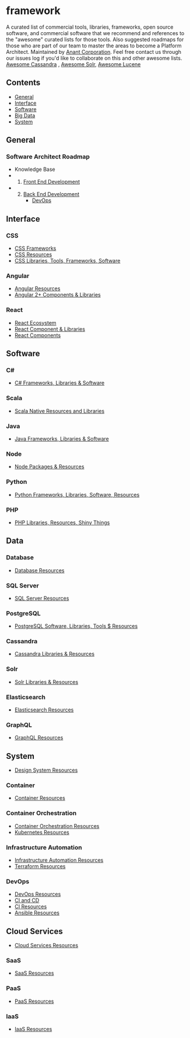 # framework
A curated list of commercial tools, libraries, frameworks, open source software, and commercial software that we recommend and references to the "awesome" curated lists for those tools. Also suggested roadmaps for those who are part of our team to master the areas to become a Platform Architect. Maintained by [Anant Corporation](http://anant.us). Feel free contact us through our issues log if you'd like to collaborate on this and other awesome lists. [Awesome Cassandra](https://github.com/Anant/awesome-cassandra) , [Awesome Solr](https://github.com/Anant/awesome-solr), [Awesome Lucene](https://github.com/Anant/awesome-lucene)

## Contents

- [General](#general) 
- [Interface](#interface)
- [Software](#software)
- [Big Data](#bigdata)
- [System](#system)
 
 
## General 

### Software Architect Roadmap
- Knowledge Base
 - 1) [Front End Development](https://github.com/kamranahmedse/developer-roadmap/blob/master/images/frontend.png)
 - 2) [Back End Development](https://github.com/kamranahmedse/developer-roadmap/blob/master/images/backend.png)
      - [DevOps](https://github.com/kamranahmedse/developer-roadmap/blob/master/images/devops.png)

## Interface

### CSS
- [CSS Frameworks](https://github.com/troxler/awesome-css-frameworks)
- [CSS Resources](https://github.com/awesome-css-group/awesome-css)
- [CSS Libraries, Tools, Frameworks, Software](https://github.com/ikkou/awesome-css)

### Angular
- [Angular Resources](https://github.com/gdi2290/awesome-angular)
- [Angular 2+ Components & Libraries](https://github.com/brillout/awesome-angular-components)

### React
- [React Ecosystem](https://github.com/enaqx/awesome-react)
- [React Component & Libraries](https://github.com/brillout/awesome-react-components)
- [React Components](https://github.com/SaraVieira/awesome-react-platforms)


## Software

### C#
- [C# Frameworks, Libraries & Software](https://github.com/uhub/awesome-c-sharp)

### Scala
- [Scala Native Resources and Libraries](https://github.com/tindzk/awesome-scala-native)

### Java
- [Java Frameworks, Libraries & Software](https://github.com/akullpp/awesome-java)

### Node
- [Node Packages & Resources](https://github.com/sindresorhus/awesome-nodejs)

### Python
- [Python Frameworks, Libraries, Software, Resources](https://github.com/ziadoz/awesome-php)

### PHP
- [PHP Libraries, Resources, Shiny Things](https://github.com/ziadoz/awesome-php)

## Data

### Database
- [Database Resources](https://github.com/sindresorhus/awesome)

### SQL Server
- [SQL Server Resources](https://github.com/ktaranov/sqlserver-kit)

### PostgreSQL
- [PostgreSQL Software, Libraries, Tools $ Resources](https://github.com/dhamaniasad/awesome-postgres)

### Cassandra
- [Cassandra Libraries & Resources](https://anant.github.io/awesome-cassandra/)

### Solr
- [Solr Libraries & Resources](https://anant.github.io/awesome-solr/)

### Elasticsearch
- [Elasticsearch Resources](https://github.com/dzharii/awesome-elasticsearch)

### GraphQL
- [GraphQL Resources](https://github.com/chentsulin/awesome-graphql)

## System
- [Design System Resources](https://github.com/alexpate/awesome-design-systems)

### Container
- [Container Resources](https://github.com/tcnksm/awesome-container)

### Container Orchestration
- [Container Orchestration Resources](https://github.com/Friz-zy/awesome-linux-containers)
- [Kubernetes Resources](https://awesome-kubernetes.readthedocs.io/)

### Infrastructure Automation
- [Infrastructure Automation Resources](https://github.com/atinfo/awesome-test-automation)
- [Terraform Resources](https://github.com/shuaibiyy/awesome-terraform)

### DevOps
- [DevOps Resources](https://github.com/mikewootini/awesome-devops)
- [CI and CD](https://github.com/cicdops/awesome-ciandcd)
- [CI Resources](https://github.com/ligurio/awesome-ci)
- [Ansible Resources](https://github.com/KeyboardInterrupt/awesome-ansible)


## Cloud Services
- [Cloud Services Resources](https://github.com/rootsongjc/awesome-cloud-native)

### SaaS
- [SaaS Resources](https://github.com/GetStream/awesome-saas-services)

### PaaS
- [PaaS Resources]()

### IaaS
- [IaaS Resources](https://github.com/ramitsurana/awesome-openstack)
